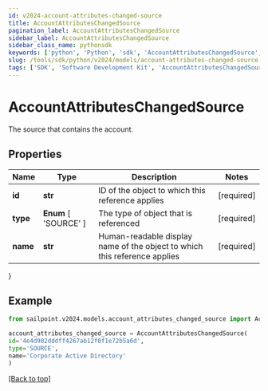 ```yaml
---
id: v2024-account-attributes-changed-source
title: AccountAttributesChangedSource
pagination_label: AccountAttributesChangedSource
sidebar_label: AccountAttributesChangedSource
sidebar_class_name: pythonsdk
keywords: ['python', 'Python', 'sdk', 'AccountAttributesChangedSource', 'V2024AccountAttributesChangedSource'] 
slug: /tools/sdk/python/v2024/models/account-attributes-changed-source
tags: ['SDK', 'Software Development Kit', 'AccountAttributesChangedSource', 'V2024AccountAttributesChangedSource']
---
```


# AccountAttributesChangedSource

The source that contains the account.

## Properties

Name | Type | Description | Notes
------------ | ------------- | ------------- | -------------
**id** | **str** | ID of the object to which this reference applies | [required]
**type** |  **Enum** [  'SOURCE' ] | The type of object that is referenced | [required]
**name** | **str** | Human-readable display name of the object to which this reference applies | [required]
}

## Example

```python
from sailpoint.v2024.models.account_attributes_changed_source import AccountAttributesChangedSource

account_attributes_changed_source = AccountAttributesChangedSource(
id='4e4d982dddff4267ab12f0f1e72b5a6d',
type='SOURCE',
name='Corporate Active Directory'
)

```
[[Back to top]](#) 

